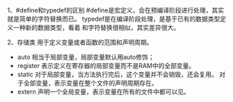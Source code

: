1、#define和typedef的区别
#define是宏定义，会在预编译阶段进行处理，其实就是简单的字符替换而已。
typedef是在编译阶段处理，是基于已有的数据类型定义一种新的数据类型，看着
和字符替换很相似，其实差异很大。

2、存储类
用于定义变量或者函数的范围和声明周期。
- auto
相当于局部变量，局部变量默认用auto修饰；
- register
表示定义在寄存器的局部变量而不是RAM中的全部变量。
- static
对于局部变量，当方法执行完后，这个变量并不会销毁，还会复用。
对于全部变量，表示变量在整个文件的声明周期存在。
- extern
声明一个全局变量，表示变量在所有的文件中都可以见。
